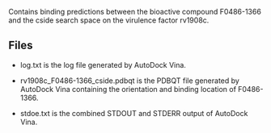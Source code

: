 Contains binding predictions between the bioactive compound F0486-1366 and the cside search space on the virulence factor rv1908c.

## Files

- log.txt is the log file generated by AutoDock Vina.

- rv1908c_F0486-1366_cside.pdbqt is the PDBQT file generated by AutoDock Vina containing the orientation and binding location of F0486-1366.

- stdoe.txt is the combined STDOUT and STDERR output of AutoDock Vina.


